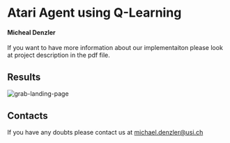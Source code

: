 # Atari Agent using Q-Learning

#### Micheal Denzler

If you want to have more information about our implementaiton please look at project description in the pdf file.

## Results
![grab-landing-page](AssaultResultGIF.gif)

## Contacts 

If you have any doubts please contact us at michael.denzler@usi.ch
